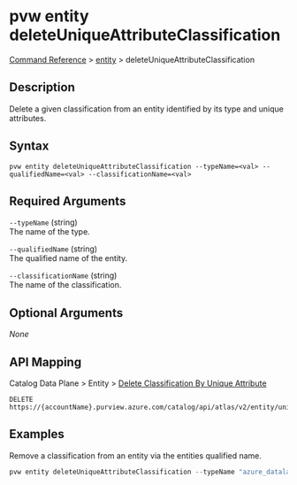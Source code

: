 # pvw entity deleteUniqueAttributeClassification
[Command Reference](../../../README.md#command-reference) > [entity](./main.md) > deleteUniqueAttributeClassification

## Description
Delete a given classification from an entity identified by its type and unique attributes.

## Syntax
```
pvw entity deleteUniqueAttributeClassification --typeName=<val> --qualifiedName=<val> --classificationName=<val>
```

## Required Arguments
`--typeName` (string)  
The name of the type.

`--qualifiedName` (string)  
The qualified name of the entity.

`--classificationName` (string)  
The name of the classification.

## Optional Arguments
*None*

## API Mapping
Catalog Data Plane > Entity > [Delete Classification By Unique Attribute](https://docs.microsoft.com/en-us/rest/api/purview/catalogdataplane/entity/delete-classification-by-unique-attribute)
```
DELETE https://{accountName}.purview.azure.com/catalog/api/atlas/v2/entity/uniqueAttribute/type/{typeName}/classification/{classificationName}
```

## Examples
Remove a classification from an entity via the entities qualified name.
```powershell
pvw entity deleteUniqueAttributeClassification --typeName "azure_datalake_gen2_filesystem" --qualifiedName "https://esg26fa7f24adls.dfs.core.windows.net/02-silver" --classificationName "MICROSOFT.FINANCIAL.US.ABA_ROUTING_NUMBER"
```
